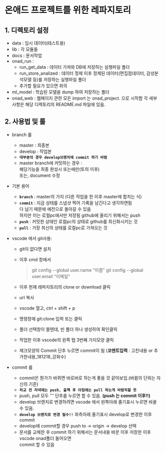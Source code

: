 # 온애드 프로젝트를 위한 레파지토리

## 1. 디렉토리 설정

* data : 임시 데이터(테스트용)
* lib : 각 모듈들
* docs : 문서작업
* onad_run :
  - run_get_data : 데이터 가져와 DB에 저장하는 실행파일 폴더  
  - run_store_analized : 데이터 정제 이후 정제된 데이터(편집점데이터, 감성분석모델 등)를 저장하는 실행파일 폴더  
  - 추가할 필요가 있으면 회의
* ml_model : 학습된 모델을 dump 하여 저장하는 폴더
* onad_web : 웹페이지 관련
모든 import 는 onad_project. 으로 시작함
각 세부 사항은 해당 디렉토리의 README.md 파일에 있음.

## 2. 사용법 및 룰

* branch 룰
  - master : 최종본
  - develop : 작업본
  - **`대부분의 경우 develop브랜치에 commit 하기 바람`**
  - master branch에 커밋하는 경우 :  
    해당기능을 최종 완성시 또는에만(토의 이후)  
    또는, document 수정

* 기본 용어
  - **`branch`** : master의 가지 (다른 작업을 한 이후 master에 합치는 식)
  - **`commit`** : 지금 상태를 스냅샷 찍어 기록을 남긴다고 생각하면됨  
    다 남기 때문에 예전으로 돌아갈 수 있음  
    하지만 이는 로컬pc에서만 저장됨 github에 올리기 위해서는 push
  - **`push`** : 커밋한 상태인 로컬pc의 상태로 github를 최신화시키는 것
  - **`pull`** : 가장 최신의 상태를 로컬pc로 가져오는 것

* vscode 에서 git사용:
  - git이 없다면 설치
  - 이후 cmd 창에서
    > git config --global user.name "이름"
    > git config --global user.email "이메일"
  
  - 이후 현재 레파지토리의 clone or download 클릭
  - url 복사
  - vscode 열고, ctrl + shift + p
  - 명령창에 git:clone 입력 또는 클릭
  - 폴더 선택창이 뜰텐데, 빈 폴더 하나 생성하여 확인클릭
  - 작업한 이후 vscode의 왼쪽 탭 3번째 가지모양 클릭
  - 체크모양의 Commit 단추 누르면 commit이 됨 (**코멘트입력** : 고친내용 or 추가한내용_181218_강화수)
  
* commit 룰
  - commit은 뭔가가 바뀌면 바로바로 하는게 좋을 것 같아보임.(바뀜의 단위는 자신의 기준)
  - **`하교 전 저녁에는 push, 출첵 후 아침에는 pull 하는게 바람직할 듯`**
  - push, pull 모두 ''' 단추를 누르면 할 수 있음. **(push 는 commit 이후!!)**
  - develop 브랜치로 변경하려면 vscode 에서 왼쪽아래 줄기표시 누르면 바꿀 수 있음.
  - **`develop 브랜치로 변경 필수!!`** 좌측아래 줄기표시 develop로 변경한 이후 commit
  - develop에 commit할 경우 push to -> origin -> develop 선택
  - 문서를 교체한 후 commit 하기 위해서는 문서내용 바꾼 이후 저장한 이후 vscode onad폴더 들어오면  
    commit 할 수 있음


